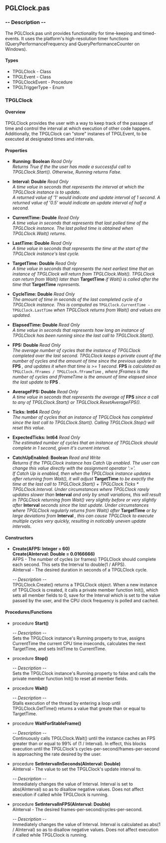 
## PGLClock.pas

### -- Description --

The PGLClock.pas unit provides functionality for time-keeping and timed-events. It uses the platform's high-resolution timer functions (QueryPerformanceFrequency and QueryPerformanceCounter on Windows).

#### Types
- TPGLClock - Class
- TPGLEvent - Class
- TPGLClockEvent - Procedure
- TPGLTriggerType - Enum

### TPGLClock

#### Overview
TPGLClock provides the user with a way to keep track of the passage of time and control the interval at which execution of other code happens. Additionally, the TPGLClock can "store" instanes of TPGLEvent, to be executed at designated times and intervals.

#### Properties
- **Running: Boolean** *Read Only*  
  *Returns True if the the user has made a successful call to TPGLClock.Start(). Otherwise, Running returns False.*  
  
- **Interval: Double** *Read Only*  
  *A time value in seconds that represents the interval at which the TPGLClock instance is to update.  
  A returned value of '1' would indicate and update interval of 1 second. A returned value of '0.5' would indicate an update interval of half a second.*  
  
- **CurrentTime: Double** *Read Only*  
  *A time value in seconds that represents that last polled time of the TPGLClock instance. The last polled time is obtained when TPGLClock.Wait() returns.*  

- **LastTime: Double** *Read Only*  
  *A time value in seconds that represents the time at the start of the TPGLClock instance's last cycle.*  
  
- **TargetTime: Double** *Read Only*  
  *A time value in seconds that represents the next earliest time that an instance of TPGLClock will return from TPGLClock.Wait(). TPGLClock can return from Wait() later than* **TargetTime** *if Wait() is called after the time that* **TargetTime** *represents.*  
  
- **CycleTime: Double** *Read Only*  
  *The amount of time in seconds of the last completed cycle of a TPGLClock instance. This is computed as* `TPGLClock.CurrentTime - TPGLClock.LastTime` *when TPGLClock returns from Wait() and values are updated.*  
  
- **ElapsedTime: Double** *Read Only*  
  *A time value in seconds that represents how long an instance of TPGLClock has been running since the last call to TPGLClock.Start().*  
  
- **FPS: Double** *Read Only*  
  *The average number of cycles that the instance of TPGLClock completed over the last second. TPGLClock keeps a private count of the number of cycles and the amount of time since the previous update to* **FPS** *, and updates it when that time is >= 1 second.* **FPS** *is calculated as* `TPGLClock.fFrames / TPGLClock.fFrameTime` *, where fFrames is the number of cycles and fFrameTime is the amount of time elapsed since the last update to* **FPS** *.*      
  
- **AverageFPS: Double** *Read Only*  
  *A time value in seconds that represents the average of* **FPS** *since a call to any of TPGLClock.Start() or TPGLClock.ResetAverageFPS().*  
  
- **Ticks: Int64** *Read Only*  
  *The number of cycles that an instance of TPGLClock has completed since the last call to TPGLClock.Start(). Calling TPGLClock.Stop() will reset this value.*  
  
- **ExpectedTicks: Int64** *Read Only*  
  *The estimated number of cycles that an instance of TPGLClock should complete in 1 second, given it's current interval.*  
  
- **CatchUpEnabled: Boolean** *Read and Write*  
  *Returns if the TPGLClock instance has Catch Up enabled. The user can change this value directly with the assignment operator ':='.*  
  *If Catch Up is enabled, then when the TPGLClock instance updates after returning from Wait(), it will adjust* **TargetTime** *to be exactly the time at the last call to TPGLClock.Start() + TPGLClock.Ticks * TPGLClock.Interval. Under circumstances where TPGLClock rarely updates slower than* **Interval** *and only by small variations, this will result in TPGLClock returning from Wait() very slightly before or very slightly after* **Interval** *seconds since the last update. Under circumstances where TPGLClock regularly returns from Wait() after* **TargetTime** *or by large deviations from* **Interval** *, this can cause TPGLClock to execute multiple cycles very quickly, resulting in noticably uneven update intervals*.  
  

#### **Constructors**

- **Create(AFPS: Integer = 60)**  
  **Create(AInterval: Double = 0.0166666)**  
    AFPS - The number of cycles (or frames) TPGLClock should complete each second. This sets the Interval to double(1 / AFPS).  
    AInterval - The desired duration in seconds of a TPGLClock cycle.  
      
    *-- Description --*  
    TPGLClock.Create() returns a TPGLClock object. When a new instance of TPGLClock is created, it calls a private member function Init(), which sets all member fields to 0, save for the Interval which is set to the value passed by the user, and the CPU clock frequency is polled and cached.  
    
#### **Procedures/Functions**  
  
- procedure **Start()**  

  *-- Description --*  
  Sets the TPGLClock instance's Running property to true, assigns CurrentTime the current CPU time inseconds, calculates the next TargetTime, and sets InitTime to   CurrentTime.  
  
- procedure **Stop()**  

  *-- Description --*  
  Sets the TPGLClock instance's Running property to false and calls the private member function Init() to reset all member fields.
  
- procedure **Wait()**  

  *-- Description --*  
  Stalls execution of the thread by entering a loop until TPGLClock.GetTime() returns a value that greate than or equal to TargetTime.
  
- procedure **WaitForStableFrame()**  

  *-- Description --*  
  Continuously calls TPGLClock.Wait() until the instance caches an FPS greater than or equal to 99% of (1 / Interval). In effect, this blocks execution until the TPGLClock's cycles-per-second/frames-per-second is approaching the rate desired by the user.
  
- procedure **SetIntervalInSeconds(AInterval: Double)**  
    AInterval - The value to set the TPGLClock's update interval to.

  *-- Description --*  
  Immediately changes the value of Interval. Interval is set to abs(AInterval) so as to disallow negative values. Does not affect execution if called while TPGLClock is running.
  
- procedure **SetIntervalInFPS(AInterval: Double)**  
    AInterval - The desired frames-per-second/cycles-per-second.

  *-- Description --*  
  Immediately changes the value of Interval. Interval is calculated as abs(1 / AInterval) so as to disallow negative values. Does not affect execution if called while TPGLClock is running.
